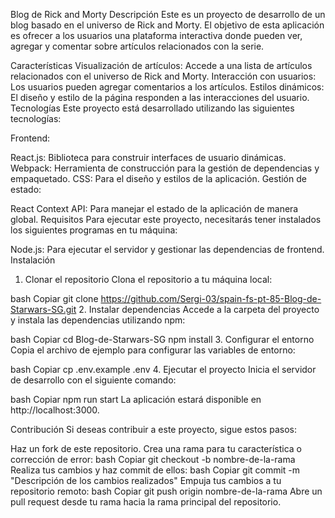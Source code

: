 Blog de Rick and Morty
Descripción
Este es un proyecto de desarrollo de un blog basado en el universo de Rick and Morty. El objetivo de esta aplicación es ofrecer a los usuarios una plataforma interactiva donde pueden ver, agregar y comentar sobre artículos relacionados con la serie.

Características
Visualización de artículos: Accede a una lista de artículos relacionados con el universo de Rick and Morty.
Interacción con usuarios: Los usuarios pueden agregar comentarios a los artículos.
Estilos dinámicos: El diseño y estilo de la página responden a las interacciones del usuario.
Tecnologías
Este proyecto está desarrollado utilizando las siguientes tecnologías:

Frontend:

React.js: Biblioteca para construir interfaces de usuario dinámicas.
Webpack: Herramienta de construcción para la gestión de dependencias y empaquetado.
CSS: Para el diseño y estilos de la aplicación.
Gestión de estado:

React Context API: Para manejar el estado de la aplicación de manera global.
Requisitos
Para ejecutar este proyecto, necesitarás tener instalados los siguientes programas en tu máquina:

Node.js: Para ejecutar el servidor y gestionar las dependencias de frontend.
Instalación
1. Clonar el repositorio
Clona el repositorio a tu máquina local:

bash
Copiar
git clone https://github.com/Sergi-03/spain-fs-pt-85-Blog-de-Starwars-SG.git
2. Instalar dependencias
Accede a la carpeta del proyecto y instala las dependencias utilizando npm:

bash
Copiar
cd Blog-de-Starwars-SG
npm install
3. Configurar el entorno
Copia el archivo de ejemplo para configurar las variables de entorno:

bash
Copiar
cp .env.example .env
4. Ejecutar el proyecto
Inicia el servidor de desarrollo con el siguiente comando:

bash
Copiar
npm run start
La aplicación estará disponible en http://localhost:3000.

Contribución
Si deseas contribuir a este proyecto, sigue estos pasos:

Haz un fork de este repositorio.
Crea una rama para tu característica o corrección de error:
bash
Copiar
git checkout -b nombre-de-la-rama
Realiza tus cambios y haz commit de ellos:
bash
Copiar
git commit -m "Descripción de los cambios realizados"
Empuja tus cambios a tu repositorio remoto:
bash
Copiar
git push origin nombre-de-la-rama
Abre un pull request desde tu rama hacia la rama principal del repositorio.
